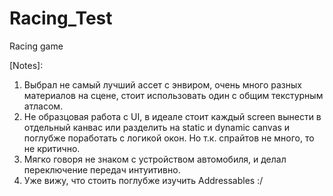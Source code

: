 # Racing_Test
 Racing game

[Notes]: 

1) Выбрал не самый лучший ассет с энвиром, очень много разных материалов на сцене, стоит использовать один с общим текстурным атласом.
2) Не образцовая работа с UI, в идеале стоит каждый screen вынести в отдельный канвас или разделить на static и dynamic canvas и поглубже поработать с логикой окон. Но т.к. спрайтов не много, то не критично. 
3) Мягко говоря не знаком с устройством автомобиля, и делал переключение передач интуитивно.  
4) Уже вижу, что стоить поглубже изучить Addressables :/
